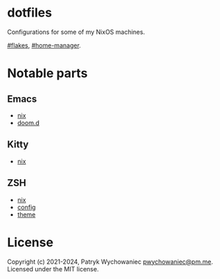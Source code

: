 # dotfiles

Configurations for some of my NixOS machines.

[#flakes](https://nixos.wiki/wiki/Flakes),
[#home-manager](https://github.com/nix-community/home-manager).

# Notable parts

## Emacs

- [nix](apps/emacs.nix)
- [doom.d](apps/emacs/doom.d)

## Kitty

- [nix](apps/kitty.nix)

## ZSH

- [nix](apps/zsh.nix)
- [config](apps/zsh/init.zsh)
- [theme](apps/zsh/custom/themes/custom.zsh-theme)

# License

Copyright (c) 2021-2024, Patryk Wychowaniec <pwychowaniec@pm.me>.    
Licensed under the MIT license.
